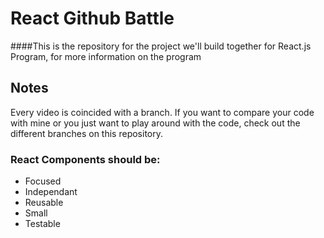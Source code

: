 React Github Battle
========

####This is the repository for the project we'll build together for React.js Program, for more information on the program

## Notes
Every video is coincided with a branch. If you want to compare your code with mine or you just want to play around with the code, check out the different branches on this repository.


### React Components should be:
* Focused
* Independant
* Reusable
* Small
* Testable
